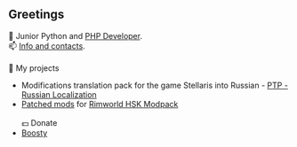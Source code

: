 ## Greetings

<!--
**pacas/pacas** is a ✨ _special_ ✨ repository because its `README.md` (this file) appears on your GitHub profile.

Here are some ideas to get you started:

- 🔭 I’m currently working on ...
- 🌱 I’m currently learning ...
- 👯 I’m looking to collaborate on ...
- 🤔 I’m looking for help with ...
- 💬 Ask me about ...
- 📫 How to reach me: ...
- 😄 Pronouns: ...
- ⚡ Fun fact: ...
-->

💬 Junior Python and [PHP Developer](https://skatrade.ru).<br>
📫 [Info and contacts](https://pacas.github.io).
<br><br>
🚀 My projects
- Modifications translation pack for the game Stellaris into Russian - [PTP - Russian Localization](https://steamcommunity.com/sharedfiles/filedetails/?id=1375388095) 
- [Patched mods](https://github.com/pacas/RW-Pacas-HSK-Patches) for [Rimworld HSK Modpack](https://github.com/skyarkhangel/Hardcore-SK/tree/development) 
<br><br>
💵 Donate
- [Boosty](https://boosty.to/pacas)
